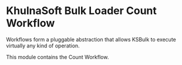 # KhulnaSoft Bulk Loader Count Workflow

Workflows form a pluggable abstraction that allows KSBulk to execute virtually any kind of 
operation.

This module contains the Count Workflow.
